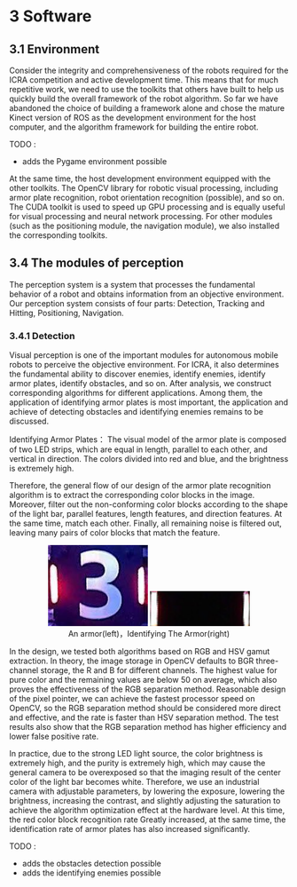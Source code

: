 # 3 Software

## 3.1 Environment

Consider the integrity and comprehensiveness of the robots required for the ICRA competition and active development time.
This means that for much repetitive work, we need to use the toolkits that others have built to help us quickly build the overall framework of the robot algorithm.
So far we have abandoned the choice of building a framework alone and chose the mature Kinect version of ROS as the development environment for the host computer, and the algorithm framework for building the entire robot.

TODO :

- adds the Pygame environment possible

At the same time, the host development environment equipped with the other toolkits.
The OpenCV library for robotic visual processing, including armor plate recognition, robot orientation recognition (possible), and so on.
The CUDA toolkit is used to speed up GPU processing and is equally useful for visual processing and neural network processing.
For other modules (such as the positioning module, the navigation module),  we also installed the corresponding toolkits.

## 3.4 The modules of perception

The perception system is a system that processes the fundamental behavior of a robot and obtains information from an objective environment.
Our perception system consists of four parts: Detection, Tracking and Hitting, Positioning, Navigation.

### 3.4.1 Detection

Visual perception is one of the important modules for autonomous mobile robots to perceive the objective environment.
For ICRA, it also determines the fundamental ability to discover enemies, identify enemies, identify armor plates, identify obstacles, and so on.
After analysis, we construct corresponding algorithms for different applications.
Among them, the application of identifying armor plates is most important, the application and achieve of detecting obstacles and identifying enemies remains to be discussed.

Identifying Armor Plates：
The visual model of the armor plate is composed of two LED strips, which are equal in length, parallel to each other, and vertical in direction.
The colors divided into red and blue, and the brightness is extremely high.

Therefore, the general flow of our design of the armor plate recognition algorithm is to extract the corresponding color blocks in the image.
Moreover, filter out the non-conforming color blocks according to the shape of the light bar, parallel features, length features, and direction features.
At the same time, match each other. Finally, all remaining noise is filtered out, leaving many pairs of color blocks that match the feature.

<div align="center">
    <img src=figures/3.4.1.1.jpg width="180px"/>
    <img src=figures/3.4.1.2.bmp width="180px"/>
</div>
<div align="center">An armor(left)，Identifying The Armor(right)</div>

In the design, we tested both algorithms based on RGB and HSV gamut extraction.
In theory, the image storage in OpenCV defaults to BGR three-channel storage, the R and B for different channels.
The highest value for pure color and the remaining values are below 50 on average, which also proves the effectiveness of the RGB separation method.
Reasonable design of the pixel pointer, we can achieve the fastest processor speed on OpenCV, so the RGB separation method should be considered more direct and effective, and the rate is faster than HSV separation method.
The test results also show that the RGB separation method has higher efficiency and lower false positive rate.

In practice, due to the strong LED light source, the color brightness is extremely high, and the purity is extremely high, which may cause the general camera to be overexposed so that the imaging result of the center color of the light bar becomes white.
Therefore, we use an industrial camera with adjustable parameters, by lowering the exposure, lowering the brightness, increasing the contrast, and slightly adjusting the saturation to achieve the algorithm optimization effect at the hardware level.
At this time, the red color block recognition rate Greatly increased, at the same time, the identification rate of armor plates has also increased significantly.

TODO :

- adds the obstacles detection possible
- adds the identifying enemies possible
